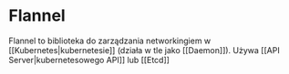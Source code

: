 # Flannel

Flannel to biblioteka do zarządzania networkingiem w [[Kubernetes|kubernetesie]] (działa w tle jako [[Daemon]]). Używa [[API Server|kubernetesowego API]] lub [[Etcd]]